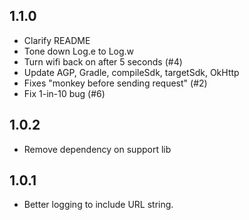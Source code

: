 ## 1.1.0
* Clarify README
* Tone down Log.e to Log.w
* Turn wifi back on after 5 seconds (#4)
* Update AGP, Gradle, compileSdk, targetSdk, OkHttp
* Fixes "monkey before sending request" (#2)
* Fix 1-in-10 bug (#6)

## 1.0.2
* Remove dependency on support lib

## 1.0.1
* Better logging to include URL string.
